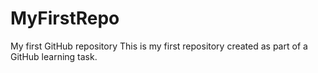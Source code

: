 # MyFirstRepo
My first GitHub repository
This is my first repository created as part of a GitHub learning task.
